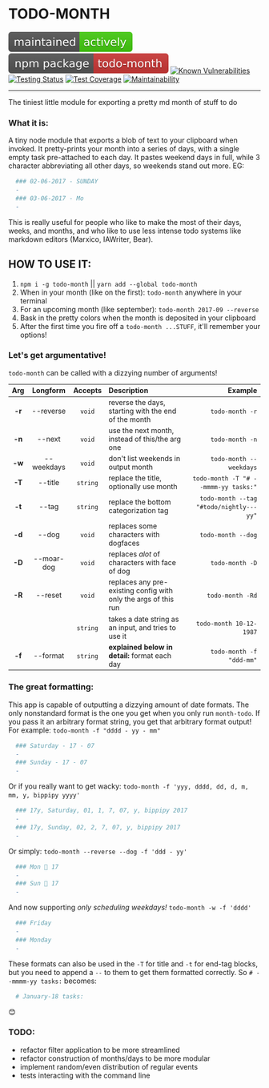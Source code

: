 # TODO-MONTH

[![Maintenance status](https://raw.githubusercontent.com/one19/project-status/master/cache/todo-month/maintained.svg?sanitize=true)](https://github.com/one19/project-status) [![published on npm!](https://raw.githubusercontent.com/one19/project-status/master/cache/todo-month/npm.svg?sanitize=true)](https://www.npmjs.com/package/todo-month) [![Known Vulnerabilities](https://snyk.io/test/github/one19/todo-month/badge.svg)](https://snyk.io/test/github/one19/todo-month) [![Testing Status](https://travis-ci.org/one19/todo-month.svg?branch=master)](https://travis-ci.org/one19/todo-month) [![Test Coverage](https://api.codeclimate.com/v1/badges/2f4e240b4d884e79bad4/test_coverage)](https://codeclimate.com/github/one19/todo-month/test_coverage) [![Maintainability](https://api.codeclimate.com/v1/badges/2f4e240b4d884e79bad4/maintainability)](https://codeclimate.com/github/one19/todo-month/maintainability)

---

The tiniest little module for exporting a pretty md month of stuff to do

### What it is:

A tiny node module that exports a blob of text to your clipboard when invoked.
It pretty-prints your month into a series of days, with a single empty task pre-attached to each day. It pastes weekend days in full, while 3 character abbreviating all other days, so weekends stand out more. EG:
```mk
  ### 02-06-2017 - SUNDAY
  - 
  ### 03-06-2017 - Mo
  - 
```

This is really useful for people who like to make the most of their days, weeks, and months, and who like to use less intense todo systems like markdown editors (Marxico, IAWriter, Bear).

## HOW TO USE IT:

1.  `npm i -g todo-month` || `yarn add --global todo-month`
2.  When in your month (like on the first): `todo-month` anywhere in your terminal
3.  For an upcoming month (like september): `todo-month 2017-09 --reverse`
4.  Bask in the pretty colors when the month is deposited in your clipboard
5.  After the first time you fire off a `todo-month ...STUFF`, it'll remember your options!

### Let's get argumentative!
`todo-month` can be called with a dizzying number of arguments!

| Arg | Longform | Accepts | Description | Example |
| :---------------: | :---------------: | :---------------: | :--------------- | ---------------: |
| **-r** | --reverse | `void` | reverse the days, starting with the end of the month | `todo-month -r` |
| **-n** | --next | `void` | use the next month, instead of this/the arg one | `todo-month -n` |
| **-w** | --weekdays | `void` | don't list weekends in output month | `todo-month --weekdays` |
| **-T** | --title | `string` | replace the title, optionally use month | `todo-month -T "# --mmmm-yy tasks:"` |
| **-t** | --tag | `string` | replace the bottom categorization tag | `todo-month --tag "#todo/nightly---yy"` |
| **-d** | --dog | `void` | replaces some characters with dogfaces | `todo-month --dog` |
| **-D** | --moar-dog | `void` | replaces *alot* of characters with face of dog | `todo-month -D` |
| **-R** | --reset | `void` | replaces any pre-existing config with only the args of this run | `todo-month -Rd` |
|  |  | `string` | takes a date string as an input, and tries to use it | `todo-month 10-12-1987` |
| **-f** | --format | `string` | **explained below in detail:** format each day | `todo-month -f "ddd-mm"` |

### The great formatting:

This app is capable of outputting a dizzying amount of date formats. The only nonstandard format is the one you get when you only run `month-todo`.
If you pass it an arbitrary format string, you get that arbitrary format output!
For example: `todo-month -f "dddd - yy - mm"`
```mk
  ### Saturday - 17 - 07
  - 
  ### Sunday - 17 - 07
  - 
```

Or if you really want to get wacky: `todo-month -f 'yyy, dddd, dd, d, m, mm, y, bippipy yyyy'`
```mk
  ### 17y, Saturday, 01, 1, 7, 07, y, bippipy 2017
  - 
  ### 17y, Sunday, 02, 2, 7, 07, y, bippipy 2017
  - 
```

Or simply: `todo-month --reverse --dog -f 'ddd - yy'`
```mk
  ### Mon 🐶 17
  - 
  ### Sun 🐶 17
  - 
```

And now supporting *only scheduling weekdays!* `todo-month -w -f 'dddd'`
```mk
  ### Friday
  - 
  ### Monday
  - 
```

These formats can also be used in the `-T` for title and `-t` for end-tag blocks, but you need to append a `--` to them to get them formatted correctly. So `# --mmmm-yy tasks:` becomes:

```mk
  # January-18 tasks:
```

😊

### TODO:
- refactor filter application to be more streamlined
- refactor construction of months/days to be more modular
- implement random/even distribution of regular events
- tests interacting with the command line
